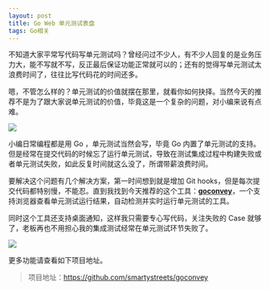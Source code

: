 ```yaml
---
layout: post
title: Go Web 单元测试表盘
tags: Go相关
---
```


不知道大家平常写代码写单元测试吗？曾经问过不少人，有不少人回复的是业务压力大，能不写就不写，反正最后保证功能正常就可以的；还有的觉得写单元测试太浪费时间了，往往比写代码花的时间还多。

嗯，不管怎么样的？单元测试的价值就摆在那里，就看你如何抉择。当然今天的推荐不是为了跟大家说单元测试的价值，毕竟这是一个复杂的问题，对小编来说有点难。

![](http://n.sinaimg.cn/sinacn11/755/w400h355/20180421/2124-fznefkh0628269.jpg)

小编日常编程都是用 Go ，单元测试当然会写，毕竟 Go 内置了单元测试的支持。但是经常在提交代码的时候忘了运行单元测试，导致在测试集成过程中构建失败或者单元测试失败，如此反复时间就这么没了，所谓带薪浪费时间。

要解决这个问题有几个解决方案，第一时间想到就是增加 Git hooks，但是每次提交代码都特别慢，不能忍。直到我找到今天推荐的这个工具：**[goconvey](https://github.com/smartystreets/goconvey)**，一个支持浏览器查看单元测试运行结果，自动检测并实时运行单元测试的工具。

同时这个工具还支持桌面通知，这样我只需要专心写代码，关注失败的 Case 就够了，老板再也不用担心我的集成测试经常在单元测试环节失败了。

![](http://d79i1fxsrar4t.cloudfront.net/goconvey.co/gc-7-dark.png)

更多功能请查看如下项目地址。

> 项目地址：https://github.com/smartystreets/goconvey